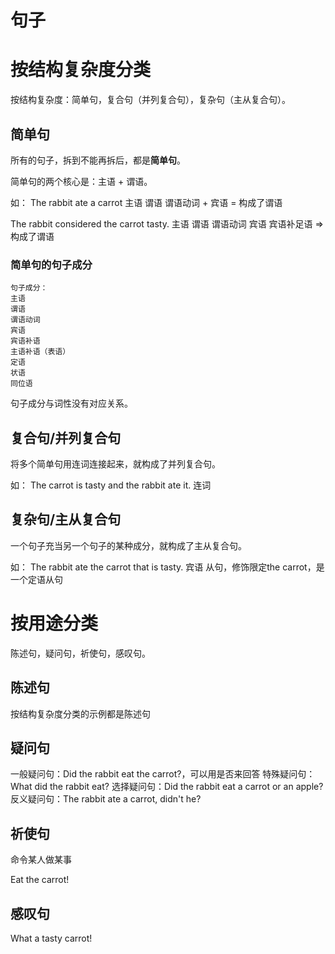 # 句子

# 按结构复杂度分类

按结构复杂度：简单句，复合句（并列复合句），复杂句（主从复合句）。

## 简单句

所有的句子，拆到不能再拆后，都是**简单句**。

简单句的两个核心是：主语 + 谓语。

如：
The rabbit ate   a carrot
主语        谓语
           谓语动词 + 宾语 = 构成了谓语

The rabbit considered the carrot tasty.
主语        谓语
           谓语动词     宾语       宾语补足语 => 构成了谓语

### 简单句的句子成分

```
句子成分：
主语
谓语
谓语动词
宾语
宾语补语
主语补语（表语）
定语
状语
同位语
```
句子成分与词性没有对应关系。

## 复合句/并列复合句

将多个简单句用连词连接起来，就构成了并列复合句。

如：
The carrot is tasty and the rabbit ate it.
                    连词

## 复杂句/主从复合句

一个句子充当另一个句子的某种成分，就构成了主从复合句。

如：
The rabbit ate the carrot that is tasty.
               宾语
                          从句，修饰限定the carrot，是一个定语从句

# 按用途分类

陈述句，疑问句，祈使句，感叹句。

## 陈述句

按结构复杂度分类的示例都是陈述句

## 疑问句

一般疑问句：Did the rabbit eat the carrot?，可以用是否来回答
特殊疑问句：What did the rabbit eat?
选择疑问句：Did the rabbit eat a carrot or an apple?
反义疑问句：The rabbit ate a carrot, didn't he?

## 祈使句

命令某人做某事

Eat the carrot!

## 感叹句

What a tasty carrot!